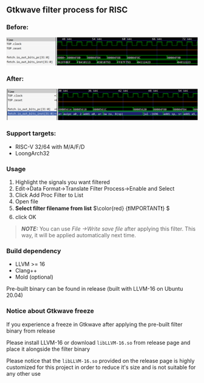 ## Gtkwave filter process for RISC


### Before:
![before](img/before.png)

### After:
![after](img/after.png)

### Support targets:
* RISC-V 32/64 with M/A/F/D
* LoongArch32

### Usage 
1) Highlight the signals you want filtered
2) Edit->Data Format->Translate Filter Process->Enable and Select
3) Click Add Proc Filter to List
4) Open file
5) **Select filter filename from list** $\color{red} {❗IMPORTANT❗} $
6) click OK

> **_NOTE:_**  You can use *File ->Write save file* after applying this filter. This way, it will be applied automatically next time.


### Build dependency
* LLVM >= 16
* Clang++
* Mold (optional)


Pre-built binary can be found in release (built with LLVM-16 on Ubuntu 20.04)

### Notice about Gtkwave freeze

If you experience a freeze in Gtkwave after applying the pre-built
filter binary from release

Please install LLVM-16 or
download `libLLVM-16.so` from release page and place it alongside the filter binary

Please notice that the `libLLVM-16.so` provided on the release page is highly customized for
this project in order to reduce it's size and is not suitable for any other use
